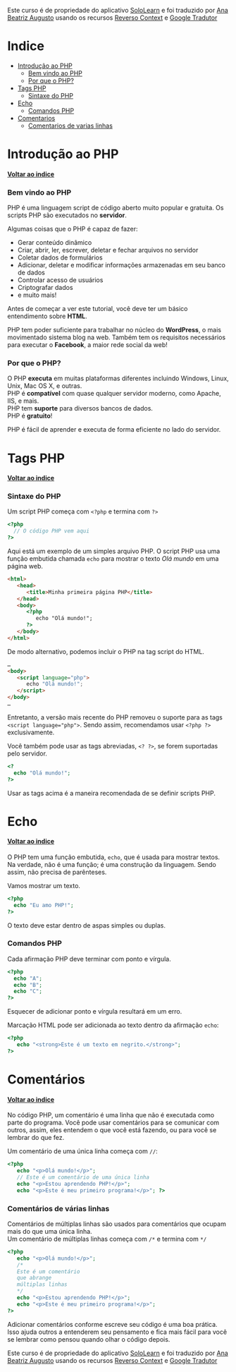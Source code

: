 Este curso é de propriedade do aplicativo [SoloLearn](https://play.google.com/store/apps/details?id=com.sololearn) e foi traduzido por [Ana Beatriz Augusto](https://www.linkedin.com/in/anabeatrizz) usando os recursos [Reverso Context](https://context.reverso.net/translation/) e [Google Tradutor](https://translate.google.com.br/?hl=pt-BR)

# Indice
* [Introdução ao PHP](#introdução-ao-php)
  * [Bem vindo ao PHP](#bem-vindo-ao-php)
  * [Por que o PHP?](por-que-o-php?)
* [Tags PHP](#tags-php)
  * [Sintaxe do PHP](#sintaxe-do-php)
* [Echo](#echo)
  * [Comandos PHP](comandos-php)
* [Comentarios](#comentários)
  * [Comentarios de varias linhas](#comentários-de-várias-linhas)

# Introdução ao PHP
#### [Voltar ao indice](#indice)
### Bem vindo ao PHP
PHP é uma linguagem script de código aberto muito popular e gratuita. Os scripts PHP são executados no __servidor__.

Algumas coisas que o PHP é capaz de fazer:
* Gerar conteúdo dinâmico
* Criar, abrir, ler, escrever, deletar e fechar arquivos no servidor
* Coletar dados de formulários
* Adicionar, deletar e modificar informações armazenadas em seu banco de dados
* Controlar acesso de usuários
* Criptografar dados
* e muito mais!

Antes de começar a ver este tutorial, você deve ter um básico entendimento sobre __HTML__.

PHP tem poder suficiente para trabalhar no núcleo do __WordPress__, o mais movimentado sistema blog na web. Também tem os requisitos necessários para executar o __Facebook__, a maior rede social da web!
### Por que o PHP?
O PHP __executa__ em muitas plataformas diferentes incluindo Windows, Linux, Unix, Mac OS X, e outras.<br>PHP é __compatível__ com quase qualquer servidor moderno, como Apache, IIS, e mais.<br>PHP tem __suporte__ para diversos bancos de dados.<br>PHP é __gratuito__!

PHP é fácil de aprender e executa de forma eficiente no lado do servidor.
# Tags PHP
#### [Voltar ao indice](#indice)
### Sintaxe do PHP
Um script PHP começa com `<?php` e termina com `?>`
```php
<?php
  // O código PHP vem aqui
?>
```
Aqui está um exemplo de um simples arquivo PHP. O script PHP usa uma função embutida chamada `echo` para mostrar o texto *Olá mundo* em uma página web.
```html
<html>
   <head>
      <title>Minha primeira página PHP</title>
   </head>
   <body>
      <?php
         echo "Olá mundo!";
      ?>
   </body>
</html>
```
De modo alternativo, podemos incluir o PHP na tag script do HTML.
```html
…
<body>
   <script language="php">
      echo "Olá mundo!";
   </script>
</body>
…
```
Entretanto, a versão mais recente do PHP removeu o suporte para as tags `<script language="php">`. Sendo assim, recomendamos usar `<?php ?>` exclusivamente.

Você também pode usar as tags abreviadas, `<? ?>`, se forem suportadas pelo servidor.
```php
<?
  echo "Olá mundo!";
?>
```
Usar as tags acima é a maneira recomendada de se definir scripts PHP.
# Echo
#### [Voltar ao indice](#indice)
O PHP tem uma função embutida, `echo`, que é usada para mostrar textos.
Na verdade, não é uma função; é uma construção da linguagem. Sendo assim, não precisa de parênteses.

Vamos mostrar um texto.
```php
<?php
  echo "Eu amo PHP!";
?>
```
O texto deve estar dentro de aspas simples ou duplas.
### Comandos PHP
Cada afirmação PHP deve terminar com ponto e vírgula.
```php
<?php
  echo "A";
  echo "B";
  echo "C";
?>
```
Esquecer de adicionar ponto e vírgula resultará em um erro.

Marcação HTML pode ser adicionada ao texto dentro da afirmação `echo`:
```php
<?php
   echo "<strong>Este é um texto em negrito.</strong>";
?>
```
# Comentários
#### [Voltar ao indice](#indice)
No código PHP, um comentário é uma linha que não é executada como parte do programa. Você pode usar comentários para se comunicar com outros, assim, eles entendem o que você está fazendo, ou para você se lembrar do que fez.

Um comentário de uma única linha começa com `//`:
```php
<?php
   echo "<p>Olá mundo!</p>";
   // Este é um comentário de uma única linha
   echo "<p>Estou aprendendo PHP!</p>";
   echo "<p>Este é meu primeiro programa!</p>"; ?>
```
### Comentários de várias linhas
Comentários de múltiplas linhas são usados para comentários que
ocupam mais do que uma única linha.<br>Um comentário de múltiplas linhas começa com `/*` e termina com `*/`
```php
<?php
   echo "<p>Olá mundo!</p>";
   /*
   Este é um comentário
   que abrange
   múltiplas linhas
   */
   echo "<p>Estou aprendendo PHP!</p>";
   echo "<p>Este é meu primeiro programa!</p>";
?>
```

Adicionar comentários conforme escreve seu código é uma boa prática. Isso ajuda outros a entenderem seu pensamento e fica mais fácil para você se lembrar como pensou quando olhar o código depois.

Este curso é de propriedade do aplicativo [SoloLearn](https://play.google.com/store/apps/details?id=com.sololearn) e foi traduzido por [Ana Beatriz Augusto](https://www.linkedin.com/in/anabeatrizz) usando os recursos [Reverso Context](https://context.reverso.net/translation/) e [Google Tradutor](https://translate.google.com.br/?hl=pt-BR)
